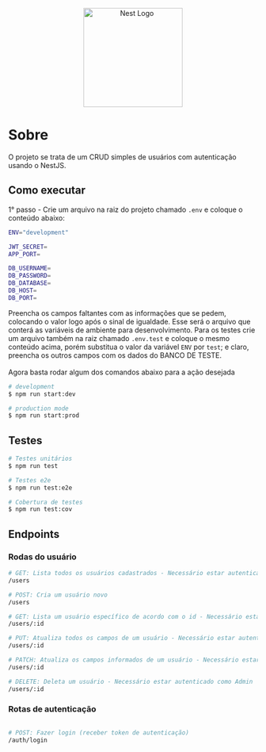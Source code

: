 <p align="center">
  <a href="http://nestjs.com/" target="blank"><img src="https://nestjs.com/img/logo-small.svg" width="200" alt="Nest Logo" /></a>
</p>

[circleci-image]: https://img.shields.io/circleci/build/github/nestjs/nest/master?token=abc123def456
[circleci-url]: https://circleci.com/gh/nestjs/nest

# Sobre
O projeto se trata de um CRUD simples de usuários com autenticação usando o NestJS.

## Como executar

1° passo - Crie um arquivo na raiz do projeto chamado `.env` e coloque o conteúdo abaixo:

```bash
ENV="development"

JWT_SECRET=
APP_PORT=

DB_USERNAME=
DB_PASSWORD=
DB_DATABASE=
DB_HOST=
DB_PORT=
```
Preencha os campos faltantes com as informações que se pedem, colocando o valor logo após o sinal de igualdade.
Esse será o arquivo que conterá as variáveis de ambiente para desenvolvimento. Para os testes crie um arquivo também na raiz chamado `.env.test` e coloque o mesmo conteúdo acima, porém substitua o valor da variável `ENV` por `test`; e claro, preencha os outros campos com os dados do BANCO DE TESTE. <br><br>
Agora basta rodar algum dos comandos abaixo para a ação desejada


```bash
# development
$ npm run start:dev

# production mode
$ npm run start:prod
```

## Testes

```bash
# Testes unitários
$ npm run test

# Testes e2e
$ npm run test:e2e

# Cobertura de testes
$ npm run test:cov
```

## Endpoints
### Rodas do usuário
```bash
# GET: Lista todos os usuários cadastrados - Necessário estar autenticado pelo menos como User
/users

# POST: Cria um usuário novo
/users

# GET: Lista um usuário específico de acordo com o id - Necessário estar autenticado como Admin
/users/:id

# PUT: Atualiza todos os campos de um usuário - Necessário estar autenticado como Admin
/users/:id

# PATCH: Atualiza os campos informados de um usuário - Necessário estar autenticado como Admin
/users/:id

# DELETE: Deleta um usuário - Necessário estar autenticado como Admin
/users/:id
```

### Rotas de autenticação
```bash

# POST: Fazer login (receber token de autenticação)
/auth/login
```
